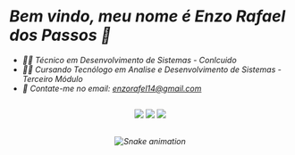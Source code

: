 ### <h1><i>Bem vindo, meu nome é Enzo Rafael dos Passos<i> 👋</h1>

 - 🧑‍💻 Técnico em Desenvolvimento de Sistemas - Conlcuido
 - 🧑‍💻 Cursando Tecnólogo em Analise e Desenvolvimento de Sistemas - Terceiro Módulo
 - 📧 Contate-me no email: enzorafel14@gmail.com

##

  
  <div align="center"> 
  <a href="https://www.instagram.com/oenzorafaell/" target="_blank"><img src="https://img.shields.io/badge/-Instagram-%23E4405F?style=for-the-badge&logo=instagram&logoColor=white" target="_blank"></a>
  <a href = "mailto:enzorafel14@gmail.com"><img src="https://img.shields.io/badge/-Gmail-%23333?style=for-the-badge&logo=gmail&logoColor=white" target="_blank"></a>
  <a href="https://www.linkedin.com/in/enzo-rafael-passos-521851211/" target="_blank"><img src="https://img.shields.io/badge/-LinkedIn-%230077B5?style=for-the-badge&logo=linkedin&logoColor=white" target="_blank"></a> 

   ##
   
 ![Snake animation](https://github.com/EnzoRafaelPassos/EnzoRafaelPassos/blob/output/github-contribution-grid-snake.svg)
 </div>
